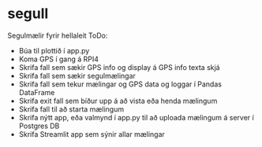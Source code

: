 # segull
Segulmælir fyrir hellaleit
ToDo:
* Búa til plottið í app.py
* Koma GPS í gang á RPI4
* Skrifa fall sem sækir GPS info og display á GPS info texta skjá
* Skrifa fall sem sækir segulmælingar
* Skrifa fall sem tekur mælingar og GPS data og loggar í Pandas DataFrame
* Skrifa exit fall sem bíður upp á að vista eða henda mælingum
* Skrifa fall til að starta mælingum
* Skrifa nýtt app, eða valmynd í app.py til að uploada mælingum á server í Postgres DB
* Skrifa Streamlit app sem sýnir allar mælingar

